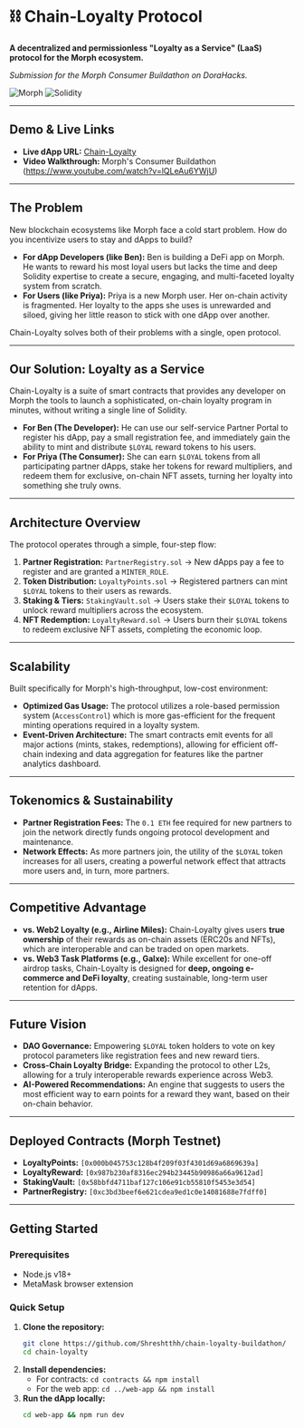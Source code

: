 # ⛓ Chain-Loyalty Protocol
**A decentralized and permissionless "Loyalty as a Service" (LaaS) protocol for the Morph ecosystem.**

*Submission for the Morph Consumer Buildathon on DoraHacks.*

![Morph](https://img.shields.io/badge/Built%20on-Morph-purple)
![Solidity](https://img.shields.io/badge/Solidity-0.8.20-blue)

---

##  Demo & Live Links

* **Live dApp URL:** [Chain-Loyalty](https://chain-loyalty-buildathon.vercel.app/)
* **Video Walkthrough:** Morph's Consumer Buildathon (https://www.youtube.com/watch?v=lQLeAu6YWjU)

---

## The Problem

New blockchain ecosystems like Morph face a cold start problem. How do you incentivize users to stay and dApps to build?

* **For dApp Developers (like Ben):** Ben is building a DeFi app on Morph. He wants to reward his most loyal users but lacks the time and deep Solidity expertise to create a secure, engaging, and multi-faceted loyalty system from scratch.
* **For Users (like Priya):** Priya is a new Morph user. Her on-chain activity is fragmented. Her loyalty to the apps she uses is unrewarded and siloed, giving her little reason to stick with one dApp over another.

Chain-Loyalty solves both of their problems with a single, open protocol.

---

## Our Solution: Loyalty as a Service

Chain-Loyalty is a suite of smart contracts that provides any developer on Morph the tools to launch a sophisticated, on-chain loyalty program in minutes, without writing a single line of Solidity.

* **For Ben (The Developer):** He can use our self-service Partner Portal to register his dApp, pay a small registration fee, and immediately gain the ability to mint and distribute `$LOYAL` reward tokens to his users.
* **For Priya (The Consumer):** She can earn `$LOYAL` tokens from all participating partner dApps, stake her tokens for reward multipliers, and redeem them for exclusive, on-chain NFT assets, turning her loyalty into something she truly owns.



---

##  Architecture Overview

The protocol operates through a simple, four-step flow:

1.  **Partner Registration:** `PartnerRegistry.sol` → New dApps pay a fee to register and are granted a `MINTER_ROLE`.
2.  **Token Distribution:** `LoyaltyPoints.sol` → Registered partners can mint `$LOYAL` tokens to their users as rewards.
3.  **Staking & Tiers:** `StakingVault.sol` → Users stake their `$LOYAL` tokens to unlock reward multipliers across the ecosystem.
4.  **NFT Redemption:** `LoyaltyReward.sol` → Users burn their `$LOYAL` tokens to redeem exclusive NFT assets, completing the economic loop.

---

##  Scalability

Built specifically for Morph's high-throughput, low-cost environment:

* **Optimized Gas Usage:** The protocol utilizes a role-based permission system (`AccessControl`) which is more gas-efficient for the frequent minting operations required in a loyalty system.
* **Event-Driven Architecture:** The smart contracts emit events for all major actions (mints, stakes, redemptions), allowing for efficient off-chain indexing and data aggregation for features like the partner analytics dashboard.

---

##  Tokenomics & Sustainability

* **Partner Registration Fees:** The `0.1 ETH` fee required for new partners to join the network directly funds ongoing protocol development and maintenance.
* **Network Effects:** As more partners join, the utility of the `$LOYAL` token increases for all users, creating a powerful network effect that attracts more users and, in turn, more partners.

---

## Competitive Advantage

* **vs. Web2 Loyalty (e.g., Airline Miles):** Chain-Loyalty gives users **true ownership** of their rewards as on-chain assets (ERC20s and NFTs), which are interoperable and can be traded on open markets.
* **vs. Web3 Task Platforms (e.g., Galxe):** While excellent for one-off airdrop tasks, Chain-Loyalty is designed for **deep, ongoing e-commerce and DeFi loyalty**, creating sustainable, long-term user retention for dApps.

---

##  Future Vision

* **DAO Governance:** Empowering `$LOYAL` token holders to vote on key protocol parameters like registration fees and new reward tiers.
* **Cross-Chain Loyalty Bridge:** Expanding the protocol to other L2s, allowing for a truly interoperable rewards experience across Web3.
* **AI-Powered Recommendations:** An engine that suggests to users the most efficient way to earn points for a reward they want, based on their on-chain behavior.

---

##  Deployed Contracts (Morph Testnet)

* **LoyaltyPoints:** `[0x000b045753c128b4f209f03f4301d69a6869639a]`
* **LoyaltyReward:** `[0x987b230af8316ec294b23445b90986a66a9612ad]`
* **StakingVault:** `[0x58bbfd4711baf127c106e91cb55810f5453e3d54]`
* **PartnerRegistry:** `[0xc3bd3beef6e621cdea9ed1c0e14081688e7fdff0]`

---

##  Getting Started

### Prerequisites
* Node.js v18+
* MetaMask browser extension

### Quick Setup

1.  **Clone the repository:**
    ```bash
    git clone https://github.com/Shreshtthh/chain-loyalty-buildathon/
    cd chain-loyalty
    ```
2.  **Install dependencies:**
    * For contracts: `cd contracts && npm install`
    * For the web app: `cd ../web-app && npm install`
3.  **Run the dApp locally:**
    ```bash
    cd web-app && npm run dev
    ```
